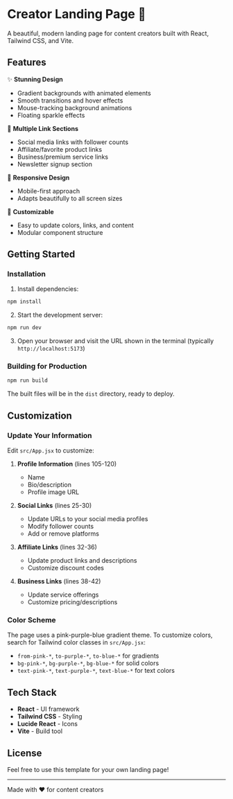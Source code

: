 # Creator Landing Page 🌟

A beautiful, modern landing page for content creators built with React, Tailwind CSS, and Vite.

## Features

✨ **Stunning Design**
- Gradient backgrounds with animated elements
- Smooth transitions and hover effects
- Mouse-tracking background animations
- Floating sparkle effects

🔗 **Multiple Link Sections**
- Social media links with follower counts
- Affiliate/favorite product links
- Business/premium service links
- Newsletter signup section

📱 **Responsive Design**
- Mobile-first approach
- Adapts beautifully to all screen sizes

🎨 **Customizable**
- Easy to update colors, links, and content
- Modular component structure

## Getting Started

### Installation

1. Install dependencies:
```bash
npm install
```

2. Start the development server:
```bash
npm run dev
```

3. Open your browser and visit the URL shown in the terminal (typically `http://localhost:5173`)

### Building for Production

```bash
npm run build
```

The built files will be in the `dist` directory, ready to deploy.

## Customization

### Update Your Information

Edit `src/App.jsx` to customize:

1. **Profile Information** (lines 105-120)
   - Name
   - Bio/description
   - Profile image URL

2. **Social Links** (lines 25-30)
   - Update URLs to your social media profiles
   - Modify follower counts
   - Add or remove platforms

3. **Affiliate Links** (lines 32-36)
   - Update product links and descriptions
   - Customize discount codes

4. **Business Links** (lines 38-42)
   - Update service offerings
   - Customize pricing/descriptions

### Color Scheme

The page uses a pink-purple-blue gradient theme. To customize colors, search for Tailwind color classes in `src/App.jsx`:
- `from-pink-*`, `to-purple-*`, `to-blue-*` for gradients
- `bg-pink-*`, `bg-purple-*`, `bg-blue-*` for solid colors
- `text-pink-*`, `text-purple-*`, `text-blue-*` for text colors

## Tech Stack

- **React** - UI framework
- **Tailwind CSS** - Styling
- **Lucide React** - Icons
- **Vite** - Build tool

## License

Feel free to use this template for your own landing page!

---

Made with ❤️ for content creators

